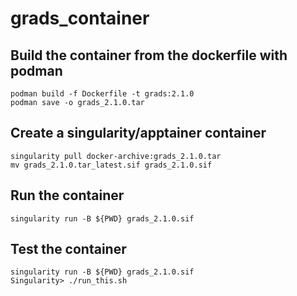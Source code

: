 # grads_container

## Build the container from the dockerfile with podman
```
podman build -f Dockerfile -t grads:2.1.0
podman save -o grads_2.1.0.tar
```
## Create a singularity/apptainer container
```
singularity pull docker-archive:grads_2.1.0.tar
mv grads_2.1.0.tar_latest.sif grads_2.1.0.sif
```
## Run the container
```
singularity run -B ${PWD} grads_2.1.0.sif
```
## Test the container
```
singularity run -B ${PWD} grads_2.1.0.sif
Singularity> ./run_this.sh
```
